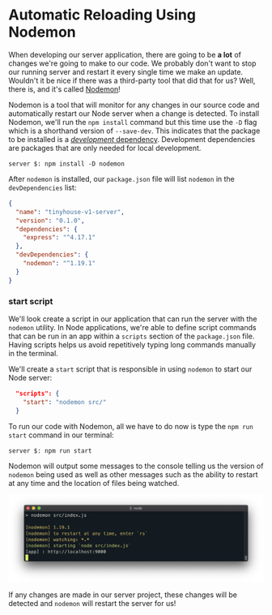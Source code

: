 # Automatic Reloading Using Nodemon

When developing our server application, there are going to be **a lot** of changes we're going to make to our code. We probably don't want to stop our running server and restart it every single time we make an update. Wouldn't it be nice if there was a third-party tool that did that for us? Well, there is, and it's called [Nodemon](https://nodemon.io/)!

Nodemon is a tool that will monitor for any changes in our source code and automatically restart our Node server when a change is detected. To install Nodemon, we'll run the `npm install` command but this time use the `-D` flag which is a shorthand version of `--save-dev`. This indicates that the package to be installed is a [_development_ dependency](https://docs.npmjs.com/specifying-dependencies-and-devdependencies-in-a-package-json-file). Development dependencies are packages that are only needed for local development.

```shell
server $: npm install -D nodemon
```

After `nodemon` is installed, our `package.json` file will list `nodemon` in the `devDependencies` list:

```json
{
  "name": "tinyhouse-v1-server",
  "version": "0.1.0",
  "dependencies": {
    "express": "^4.17.1"
  },
  "devDependencies": {
    "nodemon": "^1.19.1"
  }
}
```

### start script

We'll look create a script in our application that can run the server with the `nodemon` utility. In Node applications, we're able to define script commands that can be run in an app within a `scripts` section of the `package.json` file. Having scripts helps us avoid repetitively typing long commands manually in the terminal.

We'll create a `start` script that is responsible in using `nodemon` to start our Node server:

```json
  "scripts": {
    "start": "nodemon src/"
  }
```

To run our code with Nodemon, all we have to do now is type the `npm run start` command in our terminal:

```shell
server $: npm run start
```

Nodemon will output some messages to the console telling us the version of `nodemon` being used as well as other messages such as the ability to restart at any time and the location of files being watched.

![](public/assets/nodemon_start.png)

If any changes are made in our server project, these changes will be detected and `nodemon` will restart the server for us!
